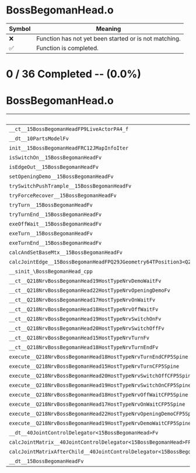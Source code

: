 # BossBegomanHead.o
| Symbol | Meaning 
| ------------- | ------------- 
| :x: | Function has not yet been started or is not matching. 
| :white_check_mark: | Function is completed. 


# 0 / 36 Completed -- (0.0%)
# BossBegomanHead.o
| Symbol | Decompiled? |
| ------------- | ------------- |
| `__ct__15BossBegomanHeadFP9LiveActorPA4_f` | :x: |
| `__dt__10PartsModelFv` | :x: |
| `init__15BossBegomanHeadFRC12JMapInfoIter` | :x: |
| `isSwitchOn__15BossBegomanHeadFv` | :x: |
| `isEdgeOut__15BossBegomanHeadFv` | :x: |
| `setOpeningDemo__15BossBegomanHeadFv` | :x: |
| `trySwitchPushTrample__15BossBegomanHeadFv` | :x: |
| `tryForceRecover__15BossBegomanHeadFv` | :x: |
| `tryTurn__15BossBegomanHeadFv` | :x: |
| `tryTurnEnd__15BossBegomanHeadFv` | :x: |
| `exeOffWait__15BossBegomanHeadFv` | :x: |
| `exeTurn__15BossBegomanHeadFv` | :x: |
| `exeTurnEnd__15BossBegomanHeadFv` | :x: |
| `calcAndSetBaseMtx__15BossBegomanHeadFv` | :x: |
| `calcJointEdge__15BossBegomanHeadFPQ29JGeometry64TPosition3<Q29JGeometry38TMatrix34<Q29JGeometry13SMatrix34C<f>>>RC19JointControllerInfo` | :x: |
| `__sinit_\BossBegomanHead_cpp` | :x: |
| `__ct__Q218NrvBossBegomanHead19HostTypeNrvDemoWaitFv` | :x: |
| `__ct__Q218NrvBossBegomanHead22HostTypeNrvOpeningDemoFv` | :x: |
| `__ct__Q218NrvBossBegomanHead17HostTypeNrvOnWaitFv` | :x: |
| `__ct__Q218NrvBossBegomanHead18HostTypeNrvOffWaitFv` | :x: |
| `__ct__Q218NrvBossBegomanHead19HostTypeNrvSwitchOnFv` | :x: |
| `__ct__Q218NrvBossBegomanHead20HostTypeNrvSwitchOffFv` | :x: |
| `__ct__Q218NrvBossBegomanHead15HostTypeNrvTurnFv` | :x: |
| `__ct__Q218NrvBossBegomanHead18HostTypeNrvTurnEndFv` | :x: |
| `execute__Q218NrvBossBegomanHead18HostTypeNrvTurnEndCFP5Spine` | :x: |
| `execute__Q218NrvBossBegomanHead15HostTypeNrvTurnCFP5Spine` | :x: |
| `execute__Q218NrvBossBegomanHead20HostTypeNrvSwitchOffCFP5Spine` | :x: |
| `execute__Q218NrvBossBegomanHead19HostTypeNrvSwitchOnCFP5Spine` | :x: |
| `execute__Q218NrvBossBegomanHead18HostTypeNrvOffWaitCFP5Spine` | :x: |
| `execute__Q218NrvBossBegomanHead17HostTypeNrvOnWaitCFP5Spine` | :x: |
| `execute__Q218NrvBossBegomanHead22HostTypeNrvOpeningDemoCFP5Spine` | :x: |
| `execute__Q218NrvBossBegomanHead19HostTypeNrvDemoWaitCFP5Spine` | :x: |
| `__dt__40JointControlDelegator<15BossBegomanHead>Fv` | :x: |
| `calcJointMatrix__40JointControlDelegator<15BossBegomanHead>FPQ29JGeometry64TPosition3<Q29JGeometry38TMatrix34<Q29JGeometry13SMatrix34C<f>>>RC19JointControllerInfo` | :x: |
| `calcJointMatrixAfterChild__40JointControlDelegator<15BossBegomanHead>FPQ29JGeometry64TPosition3<Q29JGeometry38TMatrix34<Q29JGeometry13SMatrix34C<f>>>RC19JointControllerInfo` | :x: |
| `__dt__15BossBegomanHeadFv` | :x: |
